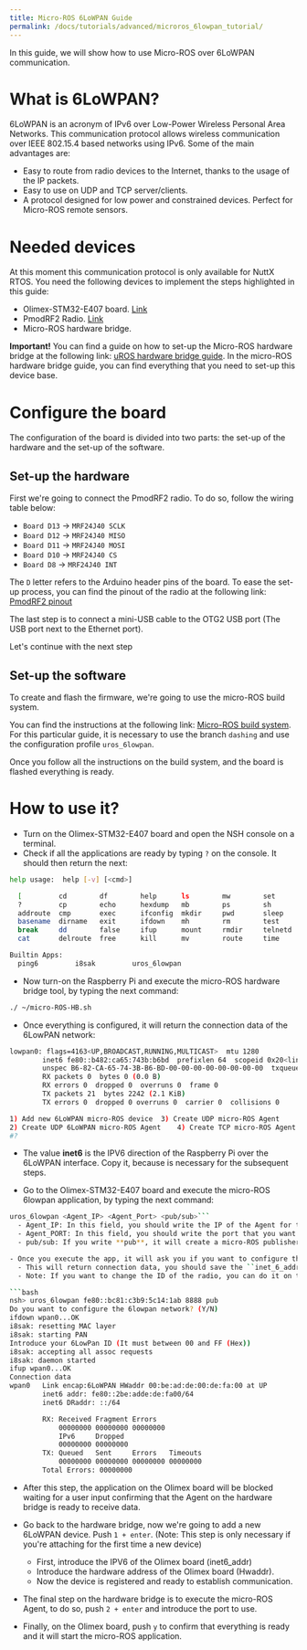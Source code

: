 ```yaml
---
title: Micro-ROS 6LoWPAN Guide 
permalink: /docs/tutorials/advanced/microros_6lowpan_tutorial/
---
```


In this guide, we will show how to use Micro-ROS over 6LoWPAN communication.

# What is 6LoWPAN?

6LoWPAN is an acronym of IPv6 over Low-Power Wireless Personal Area Networks. This communication protocol allows wireless communication over IEEE 802.15.4 based networks using IPv6.  Some of the main advantages are:
- Easy to route from radio devices to the Internet, thanks to the usage of the IP packets.
- Easy to use on UDP and TCP server/clients.
- A protocol designed for low power and constrained devices. Perfect for Micro-ROS remote sensors.

# Needed devices

At this moment this communication protocol is only available for NuttX RTOS. You need the following devices to implement the steps highlighted in this guide:

- Olimex-STM32-E407 board. [Link](https://www.olimex.com/Products/ARM/ST/STM32-E407/open-source-hardware)
- PmodRF2 Radio. [Link](https://store.digilentinc.com/pmod-rf2-ieee-802-15-rf-transceiver/)
- Micro-ROS hardware bridge.

**Important!**
You can find a guide on how to set-up the Micro-ROS hardware bridge at the following link: [uROS hardware bridge guide](https://github.com/micro-ROS/micro-ROS-bridge_RPI/blob/new_bridge_tools/Readme.md).
In the micro-ROS hardware bridge guide, you can find everything that you need to set-up this device base.

# Configure the board

The configuration of the board is divided into two parts: the set-up of the hardware and the set-up of the software.

## Set-up the hardware
First we're going to connect the PmodRF2 radio. To do so, follow the wiring table below:

- `Board D13` -> `MRF24J40 SCLK`
- `Board D12` -> `MRF24J40 MISO`
- `Board D11` -> `MRF24J40 MOSI`
- `Board D10` -> `MRF24J40 CS`
- `Board D8` -> `MRF24J40 INT`

The ``D`` letter refers to the Arduino header pins of the board.
To ease the set-up process, you can find the pinout of the radio at the following link: [PmodRF2 pinout](https://reference.digilentinc.com/reference/pmod/pmodrf2/start)

The last step is to connect a mini-USB cable to the OTG2 USB port (The USB port next to the Ethernet port).

Let's continue with the next step
## Set-up the software

To create and flash the firmware, we're going to use the micro-ROS build system.

You can find the instructions at the following link: [Micro-ROS build system](https://github.com/micro-ROS/micro-ros-build/blob/dashing/micro_ros_setup/README.md).
For this particular guide, it is necessary to use the branch ``dashing`` and use the configuration profile ``uros_6lowpan``.

Once you follow all the instructions on the build system, and the board is flashed everything is ready.

# How to use it?

- Turn on the Olimex-STM32-E407 board and open the NSH console on a terminal.
- Check if all the applications are ready by typing ``?`` on the console. It should then return the next:

```bash
help usage:  help [-v] [<cmd>]

  [         cd        df        help      ls        mw        set       true      
  ?         cp        echo      hexdump   mb        ps        sh        uname     
  addroute  cmp       exec      ifconfig  mkdir     pwd       sleep     umount    
  basename  dirname   exit      ifdown    mh        rm        test      unset     
  break     dd        false     ifup      mount     rmdir     telnetd   usleep    
  cat       delroute  free      kill      mv        route     time      xd        

Builtin Apps:
  ping6         i8sak         uros_6lowpan 
```
- Now turn-on the Raspberry Pi and execute the micro-ROS hardware bridge tool, by typing the next command:

```bash
./ ~/micro-ROS-HB.sh
```
- Once everything is configured, it will return the connection data of the 6LowPAN network:

```bash
lowpan0: flags=4163<UP,BROADCAST,RUNNING,MULTICAST>  mtu 1280
        inet6 fe80::b482:ca65:743b:b6bd  prefixlen 64  scopeid 0x20<link>
        unspec B6-82-CA-65-74-3B-B6-BD-00-00-00-00-00-00-00-00  txqueuelen 1000  (UNSPEC)
        RX packets 0  bytes 0 (0.0 B)
        RX errors 0  dropped 0  overruns 0  frame 0
        TX packets 21  bytes 2242 (2.1 KiB)
        TX errors 0  dropped 0 overruns 0  carrier 0  collisions 0

1) Add new 6LoWPAN micro-ROS device	 3) Create UDP micro-ROS Agent		  5) Create Serial micro-ROS Agent server
2) Create UDP 6LoWPAN micro-ROS Agent	 4) Create TCP micro-ROS Agent		  6) Quit
#? 
```
- The value **inet6** is the IPV6 direction of the Raspberry Pi over the 6LoWPAN interface. Copy it, because is necessary for the subsequent steps.

- Go to the Olimex-STM32-E407 board and execute the micro-ROS 6lowpan application, by typing the next command:
```bash
uros_6lowpan <Agent_IP> <Agent_Port> <pub/sub>```
  - Agent_IP: In this field, you should write the IP of the Agent for this specific example (it is the IP that you should have copied in the previous step).
  - Agent_PORT: In this field, you should write the port that you want to open for micro-ROS communications.
  - pub/sub: If you write **pub**, it will create a micro-ROS publisher, which will publish an integer numbers up to one thousand. Otherwise, if you write **sub** it will create a subscriber that will be subscribe to the ``std_msgs_msg_Int32`` topic.

- Once you execute the app, it will ask you if you want to configure the 6LoWPAN network. (Necessary to configure each time you reboot the board)
  - This will return connection data, you should save the ``inet_6_addr`` and ``HWaddr``.
  - Note: If you want to change the ID of the radio, you can do it on the menuconfig of NuttX on the example configuration.

```bash
nsh> uros_6lowpan fe80::bc81:c3b9:5c14:1ab 8888 pub
Do you want to configure the 6lowpan network? (Y/N)
ifdown wpan0...OK
i8sak: resetting MAC layer
i8sak: starting PAN
Introduce your 6LowPan ID (It must between 00 and FF (Hex))
i8sak: accepting all assoc requests
i8sak: daemon started
ifup wpan0...OK
Connection data
wpan0   Link encap:6LoWPAN HWaddr 00:be:ad:de:00:de:fa:00 at UP
        inet6 addr: fe80::2be:adde:de:fa00/64
        inet6 DRaddr: ::/64

        RX: Received Fragment Errors  
            00000000 00000000 00000000
            IPv6     Dropped 
            00000000 00000000
        TX: Queued   Sent     Errors   Timeouts
            00000000 00000000 00000000 00000000
        Total Errors: 00000000
```
- After this step, the application on the Olimex board will be blocked waiting for a user input confirming that the Agent on the hardware bridge is ready to receive data.

- Go back to the hardware bridge, now we're going to add a new 6LoWPAN device. Push ``1 + enter``. (Note: This step is only necessary if you're attaching for the first time a new device)
  - First, introduce the IPV6 of the Olimex board (inet6_addr)
  - Introduce the hardware address of the Olimex board (Hwaddr).
  - Now the device is registered and ready to establish communication.
- The final step on the hardware bridge is to execute the micro-ROS Agent, to do so, push ``2 + enter`` and introduce the port to use.

- Finally, on the Olimex board, push ``y`` to confirm that everything is ready and it will start the micro-ROS application.
  
